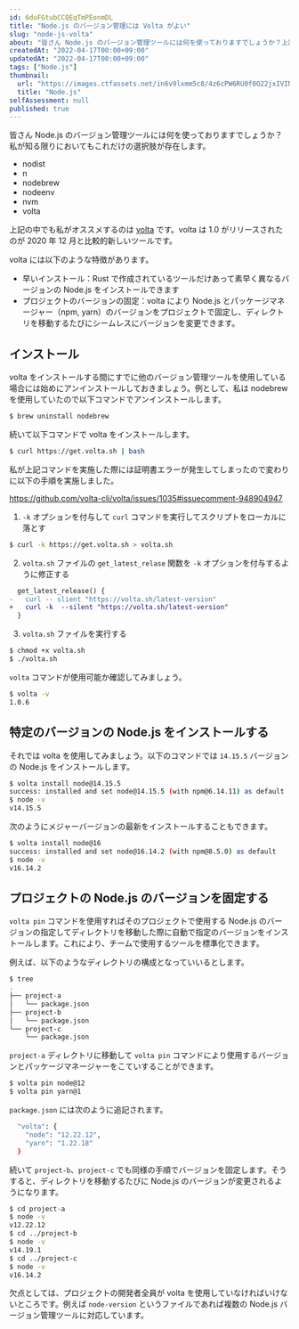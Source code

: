 ```yaml
---
id: 6duFGtubCCQEqTmPEonmDL
title: "Node.js のバージョン管理には Volta がよい"
slug: "node-js-volta"
about: "皆さん Node.js のバージョン管理ツールには何を使っておりますでしょうか？上記の中でも私がオススメするのは [volta](https://volta.sh/) です。volta は 1.0 がリリースされたのが2020年12月と比較的新しいツールです。"
createdAt: "2022-04-17T00:00+09:00"
updatedAt: "2022-04-17T00:00+09:00"
tags: ["Node.js"]
thumbnail:
  url: "https://images.ctfassets.net/in6v9lxmm5c8/4z6cPW6RU0f0O22jxIVINl/7c4bc80d99a5ad11e02d1cc83b42a2b5/articles_2FmDVbWFeXeln9BJXqBa76_2F027ab8d7dc7cdb4ab9c09c0a057af2e7.png"
  title: "Node.js"
selfAssessment: null
published: true
---
```

皆さん Node.js のバージョン管理ツールには何を使っておりますでしょうか？私が知る限りにおいてもこれだけの選択肢が存在します。

- nodist
- n
- nodebrew
- nodeenv
- nvm
- volta

上記の中でも私がオススメするのは [volta](https://volta.sh/) です。volta は 1.0 がリリースされたのが 2020 年 12 月と比較的新しいツールです。

volta には以下のような特徴があります。

- 早いインストール：Rust で作成されているツールだけあって素早く異なるバージョンの Node.js をインストールできます
- プロジェクトのバージョンの固定：volta により Node.js とパッケージマネージャー（npm, yarn）のバージョンをプロジェクトで固定し、ディレクトリを移動するたびにシームレスにバージョンを変更できます。

## インストール

volta をインストールする間にすでに他のバージョン管理ツールを使用している場合には始めにアンインストールしておきましょう。例として、私は nodebrew を使用していたので以下コマンドでアンインストールします。

```sh
$ brew uninstall nodebrew
```

続いて以下コマンドで volta をインストールします。

```sh
$ curl https://get.volta.sh | bash
```

私が上記コマンドを実施した際には証明書エラーが発生してしまったので変わりに以下の手順を実施しました。

https://github.com/volta-cli/volta/issues/1035#issuecomment-948904947

1. `-k` オプションを付与して `curl` コマンドを実行してスクリプトをローカルに落とす

```sh
$ curl -k https://get.volta.sh > volta.sh
```

2. `volta.sh` ファイルの `get_latest_relase` 関数を `-k` オプションを付与するように修正する

```diff
  get_latest_release() {
-   curl -- slient "https://volta.sh/latest-version"
+   curl -k  --silent "https://volta.sh/latest-version"
  }
```

3. `volta.sh` ファイルを実行する

```sh
$ chmod +x volta.sh
$ ./volta.sh
```

`volta` コマンドが使用可能か確認してみましょう。

```sh
$ volta -v
1.0.6
```

## 特定のバージョンの Node.js をインストールする

それでは volta を使用してみましょう。以下のコマンドでは `14.15.5` バージョンの Node.js をインストールします。

```sh
$ volta install node@14.15.5
success: installed and set node@14.15.5 (with npm@6.14.11) as default
$ node -v
v14.15.5
```

次のようにメジャーバージョンの最新をインストールすることもできます。

```sh
$ volta install node@16
success: installed and set node@16.14.2 (with npm@8.5.0) as default
$ node -v
v16.14.2
```

## プロジェクトの Node.js のバージョンを固定する

`volta pin` コマンドを使用すればそのプロジェクトで使用する Node.js のバージョンの指定してディレクトリを移動した際に自動で指定のバージョンをインストールします。これにより、チームで使用するツールを標準化できます。

例えば、以下のようなディレクトリの構成となっていいるとします。

```sh
$ tree
.
├── project-a
│   └── package.json
├── project-b
│   └── package.json
└── project-c
    └── package.json
```

`project-a` ディレクトリに移動して `volta pin` コマンドにより使用するバージョンとパッケージマネージャーをこていすることができます。

```sh
$ volta pin node@12
$ volta pin yarn@1
```

`package.json` には次のように追記されます。

```sh
  "volta": {
    "node": "12.22.12",
    "yarn": "1.22.18"
  }
```

続いて `project-b`、`project-c` でも同様の手順でバージョンを固定します。そうすると、ディレクトリを移動するたびに Node.js のバージョンが変更されるようになります。

```sh
$ cd project-a
$ node -v
v12.22.12
$ cd ../project-b
$ node -v
v14.19.1
$ cd ../project-c
$ node -v
v16.14.2
```

欠点としては、プロジェクトの開発者全員が volta を使用していなければいけないところです。例えば `node-version` というファイルであれば複数の Node.js バージョン管理ツールに対応しています。
